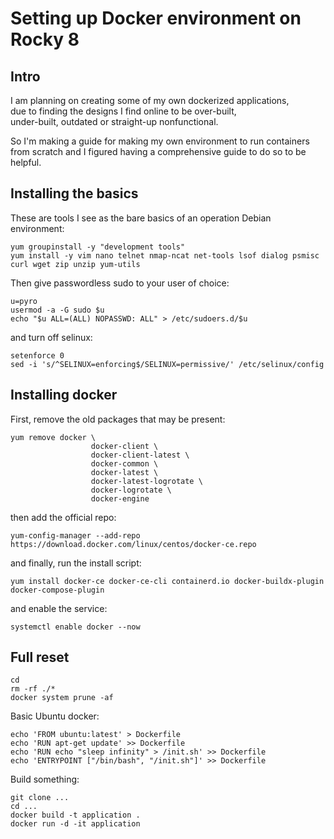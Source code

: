 # Setting up Docker environment on Rocky 8
## Intro
I am planning on creating some of my own dockerized applications,  
due to finding the designs I find online to be over-built,  
under-built, outdated or straight-up nonfunctional.  

So I'm making a guide for making my own environment to run containers  
from scratch and I figured having a comprehensive guide to do so to be helpful.  

## Installing the basics
These are tools I see as the bare basics of an operation Debian environment:  
```
yum groupinstall -y "development tools"
yum install -y vim nano telnet nmap-ncat net-tools lsof dialog psmisc curl wget zip unzip yum-utils
```
Then give passwordless sudo to your user of choice:  
```
u=pyro
usermod -a -G sudo $u
echo "$u ALL=(ALL) NOPASSWD: ALL" > /etc/sudoers.d/$u
```  
and turn off selinux:  
```
setenforce 0
sed -i 's/^SELINUX=enforcing$/SELINUX=permissive/' /etc/selinux/config
```  
## Installing docker

First, remove the old packages that may be present:  
```  
yum remove docker \
                  docker-client \
                  docker-client-latest \
                  docker-common \
                  docker-latest \
                  docker-latest-logrotate \
                  docker-logrotate \
                  docker-engine
```  
then add the official repo:  
```  
yum-config-manager --add-repo https://download.docker.com/linux/centos/docker-ce.repo
```  
and finally, run the install script:  
```  
yum install docker-ce docker-ce-cli containerd.io docker-buildx-plugin docker-compose-plugin
```   
and enable the service:  
``` 
systemctl enable docker --now
``` 

## Full reset
```  
cd 
rm -rf ./*
docker system prune -af
```
Basic Ubuntu docker:  
```  
echo 'FROM ubuntu:latest' > Dockerfile
echo 'RUN apt-get update' >> Dockerfile
echo 'RUN echo "sleep infinity" > /init.sh' >> Dockerfile
echo 'ENTRYPOINT ["/bin/bash", "/init.sh"]' >> Dockerfile
``` 
Build something:  
```
git clone ...
cd ...
docker build -t application .
docker run -d -it application
```  
